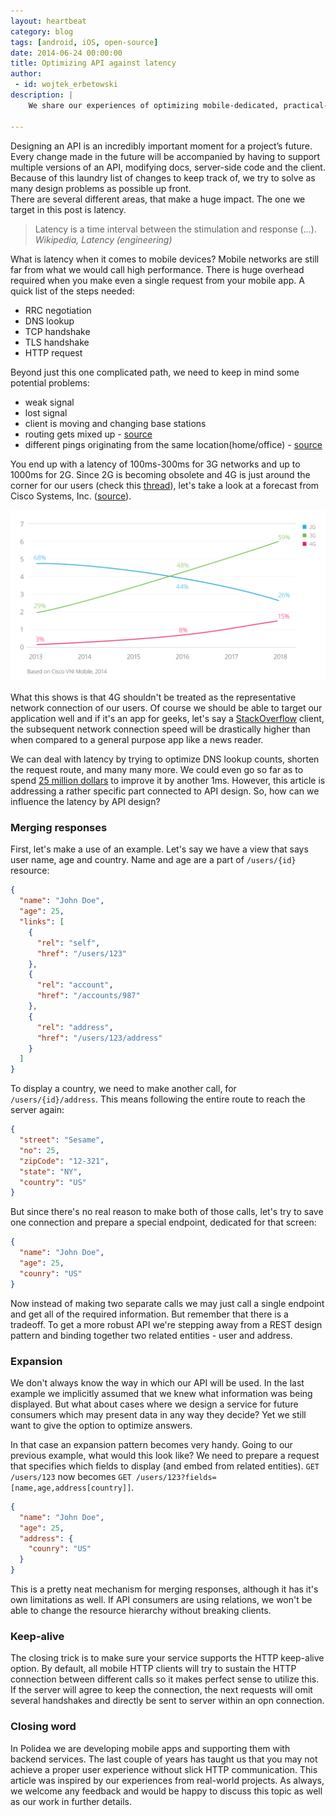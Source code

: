 ```yaml
---
layout: heartbeat
category: blog
tags: [android, iOS, open-source]
date: 2014-06-24 00:00:00
title: Optimizing API against latency
author:
 - id: wojtek_erbetowski
description: |
    We share our experiences of optimizing mobile-dedicated, practical-REST API avoiding latency problems with merging responses, HATEOAS and HTTP cache

---
```


Designing an API is an incredibly important moment for a project’s future. 
Every change made in the future will be accompanied by having to support multiple versions of an API, modifying docs, server-side code and the client. 
Because of this laundry list of changes to keep track of, we try to solve as many design problems as possible up front.  
There are several different areas, that make a huge impact. The one we target in this post is latency.

> Latency is a time interval between the stimulation and response (...).
> <cite>Wikipedia, Latency (engineering)</cite>

What is latency when it comes to mobile devices? 
Mobile networks are still far from what we would call high performance. 
There is huge overhead required when you make even a single request from your mobile app. 
A quick list of the steps needed:

- RRC negotiation
- DNS lookup
- TCP handshake
- TLS handshake
- HTTP request

Beyond just this one complicated path, we need to keep in mind some potential problems:

- weak signal
- lost signal 
- client is moving and changing base stations
- routing gets mixed up - [source](http://calendar.perfplanet.com/2012/latency-in-mobile-networks-the-missing-link/)
- different pings originating from the same location(home/office) - [source](http://blog.cloudflare.com/why-mobile-performance-is-difficult)

You end up with a latency of 100ms-300ms for 3G networks and up to 1000ms for 2G. 
Since 2G is becoming obsolete and 4G is just around the corner for our users (check this [thread](http://serverfault.com/a/573815)), 
let's take a look at a forecast from Cisco Systems, Inc. ([source](http://www.cisco.com/c/en/us/solutions/collateral/service-provider/visual-networking-index-vni/white_paper_c11-520862.html)).

![CISCO mobile connection speed forecast](cisco.png)

What this shows is that 4G shouldn't be treated as the representative network connection of our users. 
Of course we should be able to target our application well and if it's an app for geeks, 
let's say a [StackOverflow](http://stackoverflow.com/) client, the subsequent network connection speed will be drastically higher 
than when compared to a general purpose app like a news reader.  

We can deal with latency by trying to optimize DNS lookup counts, shorten the request route, and many many more. 
We could even go so far as to spend [25 million dollars](http://www.extremetech.com/extreme/122989-1-5-billion-the-cost-of-cutting-london-toyko-latency-by-60ms) to improve it by another 1ms. 
However, this article is addressing a rather specific part connected to API design. 
So, how can we influence the latency by API design?

### Merging responses

First, let's make a use of an example. Let's say we have a view that says user name, age and country. 
Name and age are a part of `/users/{id}` resource:

```json
{
  "name": "John Doe",
  "age": 25,
  "links": [
    {
      "rel": "self",
      "href": "/users/123"
    },
    {
      "rel": "account",
      "href": "/accounts/987"
    },
    {
      "rel": "address",
      "href": "/users/123/address"
    }
  ]
}
```

To display a country, we need to make another call, for `/users/{id}/address`. This means following the entire route to reach the server again:

```json
{
  "street": "Sesame",
  "no": 25,
  "zipCode": "12-321",
  "state": "NY",
  "country": "US"
}
```

But since there's no real reason to make both of those calls, let's try to save one connection and prepare a special endpoint, dedicated for that screen:

```json
{
  "name": "John Doe",
  "age": 25,
  "counry": "US"
}
```

Now instead of making two separate calls we may just call a single endpoint and get all of the required information. 
But remember that there is a tradeoff. To get a more robust API we're stepping away from a REST design pattern 
and binding together two related entities - user and address.

### Expansion

We don't always know the way in which our API will be used. 
In the last example we implicitly assumed that we knew what information was being displayed. 
But what about cases where we design a service for future consumers which may present data in any way they decide? 
Yet we still want to give the option to optimize answers.

In that case an expansion pattern becomes very handy. 
Going to our previous example, what would this look like? 
We need to prepare a request that specifies which fields to display (and embed from related entities). 
`GET /users/123` now becomes `GET /users/123?fields=[name,age,address[country]]`.

```json
{
  "name": "John Doe",
  "age": 25,
  "address": {
    "counry": "US"
  }
}
```

This is a pretty neat mechanism for merging responses, although it has it's own limitations as well. 
If API consumers are using relations, we won't be able to change the resource hierarchy without breaking clients.

### Keep-alive

The closing trick is to make sure your service supports the HTTP keep-alive option. 
By default, all mobile HTTP clients will try to sustain the HTTP connection between different calls so it makes perfect sense to utilize this. 
If the server will agree to keep the connection, the next requests will omit several handshakes and directly be sent to server within an opn connection.

### Closing word

In Polidea we are developing mobile apps and supporting them with backend services.
The last couple of years has taught us that you may not achieve a proper user experience without slick HTTP communication.
This article was inspired by our experiences from real-world projects.
As always, we welcome any feedback and would be happy to discuss this topic as well as our work in further details.

